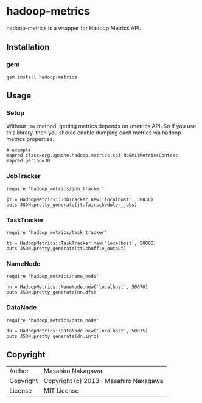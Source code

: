 # hadoop-metrics

hadoop-metrics is a wrapper for Hadoop Metrics API.

## Installation

### gem

```
gem install hadoop-metrics
```

## Usage

### Setup

Without `jmx` method, getting metrics depends on /metrics API.
So if you use this library, then you should enable dumping each metrics via hadoop-metrics.properties.

```
# example
mapred.class=org.apache.hadoop.metrics.spi.NoEmitMetricsContext
mapred.period=30 
```

### JobTracker

```
require 'hadoop_metrics/job_tracker'

jt = HadoopMetrics::JobTracker.new('localhost', 50030)
puts JSON.pretty_generate(jt.fairscheduler_jobs)
```

### TaskTracker

```
require 'hadoop_metrics/task_tracker'

tt = HadoopMetrics::TaskTracker.new('localhost', 50060)
puts JSON.pretty_generate(tt.shuffle_output)
```

### NameNode

```
require 'hadoop_metrics/name_node'

nn = HadoopMetrics::NameNode.new('localhost', 50070)
puts JSON.pretty_generate(nn.dfs)
```

### DataNode

```
require 'hadoop_metrics/data_node'

dn = HadoopMetrics::DataNode.new('localhost', 50075)
puts JSON.pretty_generate(dn.info)
```

## Copyright

<table>
  <tr>
    <td>Author</td><td>Masahiro Nakagawa <repeatedly@gmail.com></td>
  </tr>
  <tr>
    <td>Copyright</td><td>Copyright (c) 2013- Masahiro Nakagawa</td>
  </tr>
  <tr>
    <td>License</td><td>MIT License</td>
  </tr>
</table>
